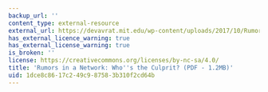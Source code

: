 ```yaml
---
backup_url: ''
content_type: external-resource
external_url: https://devavrat.mit.edu/wp-content/uploads/2017/10/Rumors-in-a-network-whos-the-culprit.pdf
has_external_licence_warning: true
has_external_license_warning: true
is_broken: ''
license: https://creativecommons.org/licenses/by-nc-sa/4.0/
title: 'Rumors in a Network: Who''s the Culprit? (PDF - 1.2MB)'
uid: 1dce8c86-17c2-49c9-8758-3b310f2cd64b
---
```

